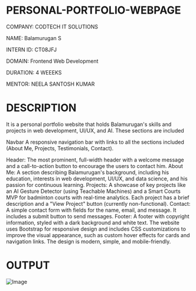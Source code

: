 # PERSONAL-PORTFOLIO-WEBPAGE

COMPANY: CODTECH IT SOLUTIONS

NAME: Balamurugan S

INTERN ID: CT08JFJ

DOMAIN: Frontend Web Development

DURATION: 4 WEEEKS

MENTOR: NEELA SANTOSH KUMAR

# DESCRIPTION

It is a personal portfolio website that holds Balamurugan's skills and projects in web development, UI/UX, and AI. These sections are included

Navbar
A responsive navigation bar with links to all the sections included (About Me, Projects, Testimonials, Contact).

Header:
The most prominent, full-width header with a welcome message and a call-to-action button to encourage the users to contact him.
About Me: A section describing Balamurugan's background, including his education, interests in web development, UI/UX, and data science, and his passion for continuous learning.
Projects: A showcase of key projects like an AI Gesture Detector (using Teachable Machines) and a Smart Courts MVP for badminton courts with real-time analytics. Each project has a brief description and a "View Project" button (currently non-functional).
Contact: A simple contact form with fields for the name, email, and message. It includes a submit button to send messages.
Footer: A footer with copyright information, styled with a dark background and white text.
The website uses Bootstrap for responsive design and includes CSS customizations to improve the visual appearance, such as custom hover effects for cards and navigation links. The design is modern, simple, and mobile-friendly.

 # OUTPUT

![Image](https://github.com/user-attachments/assets/eb7a8dca-f4d7-4375-bfd4-7b50b5ab3219)
